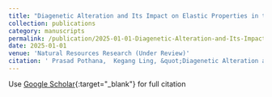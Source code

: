 ```yaml
---
title: "Diagenetic Alteration and Its Impact on Elastic Properties in the Broom Creek CO₂ Sequestration Site: Insights from Combined Rock Physics and Petrophysical Analysis"
collection: publications
category: manuscripts
permalink: /publication/2025-01-01-Diagenetic-Alteration-and-Its-Impact-on-Elastic-Properties-in-the-Broom-Creek-CO-Sequestration-Site-Insights-from-Combined-Rock-Physics-and-Petrophysical-Analysis
date: 2025-01-01
venue: 'Natural Resources Research (Under Review)'
citation: ' Prasad Pothana,  Kegang Ling, &quot;Diagenetic Alteration and Its Impact on Elastic Properties in the Broom Creek CO₂ Sequestration Site: Insights from Combined Rock Physics and Petrophysical Analysis.&quot; Natural Resources Research (Under Review), 2025.'
---
```

Use [Google Scholar](https://scholar.google.com/scholar?q=Diagenetic+Alteration+and+Its+Impact+on+Elastic+Properties+in+the+Broom+Creek+CO₂+Sequestration+Site:+Insights+from+Combined+Rock+Physics+and+Petrophysical+Analysis){:target="_blank"} for full citation